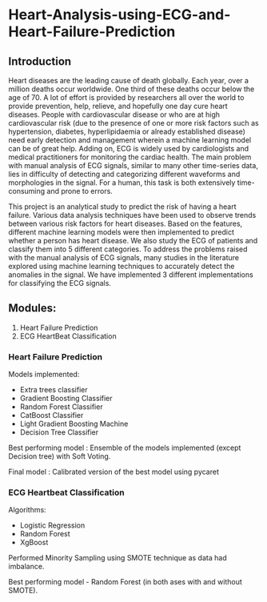 # Heart-Analysis-using-ECG-and-Heart-Failure-Prediction

## Introduction
Heart diseases are the leading cause of death globally. Each year, over a million deaths occur worldwide. One third of these deaths occur below the age of 70.  A lot of effort is provided by researchers all over the world to provide prevention, help, relieve, and hopefully one day cure heart diseases. 
People with cardiovascular disease or who are at high cardiovascular risk (due to the presence of one or more risk factors such as hypertension, diabetes, hyperlipidaemia or already established disease) need early detection and management wherein a machine learning model can be of great help.
Adding on, ECG is widely used by cardiologists and medical practitioners for monitoring the cardiac health. The main problem with manual analysis of ECG signals, similar to many other time-series data, lies in difficulty of detecting and categorizing different waveforms and morphologies in the signal. For a human, this task is both extensively time-consuming and prone to errors. 


This project is an analytical study to predict the risk of having a heart failure. Various data analysis techniques have been used to observe trends between various risk factors for heart diseases. Based on the features, different machine learning models were then implemented to predict whether a person has heart disease.
We also study the ECG of patients and classify them into 5 different categories. To address the problems raised with the manual analysis of ECG signals, many studies in the literature explored using machine learning techniques to accurately detect the anomalies in the signal. We have implemented 3 different implementations for classifying the ECG signals. 

## Modules:
1. Heart Failure Prediction
2. ECG HeartBeat Classification 



### Heart Failure Prediction

Models implemented:
 - Extra trees classifier
 - Gradient Boosting Classifier
 - Random Forest Classifier
 - CatBoost Classifier
 - Light Gradient Boosting Machine
 - Decision Tree Classifier
 
Best performing model : Ensemble of the models implemented (except Decision tree) with Soft Voting.

Final model : Calibrated version of the best model using pycaret


### ECG Heartbeat Classification
Algorithms:
 - Logistic Regression
 - Random Forest
 - XgBoost 

Performed Minority Sampling using SMOTE technique as data had imbalance.

Best performing model - Random Forest (in both ases with and without SMOTE).




